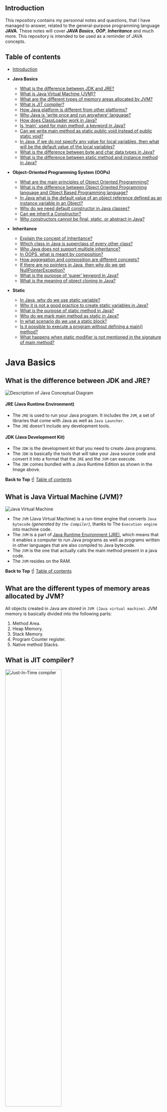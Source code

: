 ## Introduction
This repository contains my personnal notes and questions, that I have managed to answer, related to the general-purpose programming language __JAVA__. These notes will cover ___JAVA Basics___, ___OOP___, ___Inheritance___ and much more. This repository is intended to be used as a reminder of JAVA concepts.
## Table of contents
* [Introduction](#Introduction)
* __Java Basics__
    * [What is the difference between JDK and JRE?](#what-is-the-difference-between-jdk-and-jre)
    * [What is Java Virtual Machine (JVM)?](#what-is-java-virtual-machine-jvm)
    * [What are the different types of memory areas allocated by JVM?](#what-are-the-different-types-of-memory-areas-allocated-by-jvm)
    * [What is JIT compiler?](#what-is-jit-compiler)
    * [How Java platform is different from other platforms?](#how-java-platform-is-different-from-other-platforms)
    * [Why Java is 'write once and run anywhere' language?](#why-java-is-write-once-and-run-anywhere-language)
    * [How does ClassLoader work in Java?](#how-does-classloader-work-in-java)
    * [Is ‘main’, used for main method, a keyword in Java?](#is-main-used-for-main-method-a-keyword-in-java)
    * [Can we write main method as static public void instead of public static
void?](#can-we-write-main-method-as-static-public-void-instead-of-public-static-void)
    * [In Java, if we do not specify any value for local variables, then what
will be the default value of the local variables?](#in-java-if-we-do-not-specify-any-value-for-local-variables-then-what-will-be-the-default-value-of-the-local-variables)
    * [What is the difference between byte and char data types in Java?](#what-is-the-difference-between-byte-and-char-data-types-in-java)
    * [What is the difference between static method and instance method in Java?](#what-is-the-difference-between-static-method-and-instance-method-in-java)
    
* __Object-Oriented Programming System (OOPs)__
    * [What are the main principles of Object Oriented Programming?](#what-are-the-main-principles-of-object-oriented-programming)
    * [What is the difference between Object Oriented Programming language and Object Based Programming language?](#what-is-the-difference-between-object-oriented-programming-language-and-object-based-programming-language)
    * [In Java what is the default value of an object reference defined as an instance variable in an Object?](#in-java-what-is-the-default-value-of-an-object-reference-defined-as-an-instance-variable-in-an-object)
    * [Why do we need default constructor in Java classes?](#why-do-we-need-default-constructor-in-java-classes)
    * [Can we inherit a Constructor?](#can-we-inherit-a-constructor)
    * [Why constructors cannot be final, static, or abstract in Java?](#why-constructors-cannot-be-final-static-or-abstract-in-java)
 
* __Inheritance__
    * [Explain the concept of Inheritance?](#explain-the-concept-of-inheritance)
    * [Which class in Java is superclass of every other class?](#which-class-in-java-is-superclass-of-every-other-class)
    * [Why Java does not support multiple inheritance?](#why-java-does-not-support-multiple-inheritance)
    * [In OOPS, what is meant by composition?](#in-oops-what-is-meant-by-composition)
    * [How aggregation and composition are different concepts?](#how-aggregation-and-composition-are-different-concepts)
    * [If there are no pointers in Java, then why do we get NullPointerException?](#if-there-are-no-pointers-in-java-then-why-do-we-get-nullpointerexception)
    * [What is the purpose of ‘super’ keyword in Java?](#what-is-the-purpose-of-super-keyword-in-java)
    * [What is the meaning of object cloning in Java?](#what-is-the-meaning-of-object-cloning-in-java)
    
* __Static__
    * [In Java, why do we use static variable?](#in-java-why-do-we-use-static-variable)
    * [Why it is not a good practice to create static variables in Java?](#why-it-is-not-a-good-practice-to-create-static-variables-in-java)
    * [What is the purpose of static method in Java?](#what-is-the-purpose-of-static-method-in-java)
    * [Why do we mark main method as static in Java?](#why-do-we-mark-main-method-as-static-in-java)
    * [In what scenario do we use a static block?](#in-what-scenario-do-we-use-a-static-block)
    * [Is it possible to execute a program without defining a main() method?](#is-it-possible-to-execute-a-program-without-defining-a-main-method)
    * [What happens when static modifier is not mentioned in the signature of main method?](#what-happens-when-static-modifier-is-not-mentioned-in-the-signature-of-main-method)

# Java Basics
## What is the difference between JDK and JRE?
<img src="https://devops.com.vn/wp-content/uploads/2018/07/jdk_jre_jvm.png" alt="Description of Java Conceptual Diagram"><br/>
#### JRE (Java Runtime Environment)
* The `JRE` is used to run your Java program. It includes the `JVM`, a set of libraries that come with Java as well as `Java Launcher`.
* The `JRE` doesn't include any development tools.
#### JDK (Java Development Kit)
* The `JDK` is the development kit that you need to create Java programs. 
* The `JDK` is basically the tools that will take your Java source code and convert it into a format that the `JRE` and the `JVM` can execute.
* The `JDK` comes bundled with a Java Runtime Edition as shown in the Image above.

__Back to Top__ :point_up: [Table of contents](#table-of-contents)

## What is Java Virtual Machine (JVM)?
<img src="https://math.hws.edu/javanotes/c1/overview-fig3.png" alt="Java Virtual Machine"><br/>
* The `JVM` (Java Virtual Machine) is a run-time engine that converts `Java bytecode` _(generated by `the Compiler`)_, thanks to The `Execution engine` into machine code.
* The `JVM` is a part of [Java Runtime Environment (JRE)](#jre-java-runtime-environment), which means that it enables a computer to run Java programs as well as programs written in other languages that are also compiled to Java bytecode.
* The `JVM` is the one that actually calls the main method present in a java code.
* The `JVM` resides on the RAM.

__Back to Top__ :point_up: [Table of contents](#table-of-contents)

## What are the different types of memory areas allocated by JVM?
All objects created in Java are stored in `JVM (Java virtual machine)`. JVM memory is basically divided into the following parts:
1. Method Area.
2. Heap Memory.
3. Stack Memory.
4. Program Counter register.
5. Native method Stacks.

## What is JIT compiler?
<img src="https://www.edureka.co/blog/wp-content/uploads/2019/06/JIT-Compiler-JIT-in-Java-Edureka-2.png" alt="Just-In-Time compiler" width="60%"><br/>
* The `Just-In-Time (JIT) compiler` is a an essential part of the JRE, that improves the performance of Java applications by compiling platform-neutral Java bytecode into native machine code at run time.
* Without `the JIT`, the JVM has to interpret the bytecodes itself - a process that requires extra CPU and memory.

__Back to Top__ :point_up: [Table of contents](#table-of-contents)

## How Java platform is different from other platforms?
<img src="https://docs.oracle.com/javase/tutorial/figures/getStarted/getStarted-jvm.gif" alt="Java platform"><br/>
* Most platforms can be described as a combination of the operating system and underlying hardware. The Java platform differs from most other platforms in that it's a software-only platform that runs on top of other hardware-based platforms.
* The Java platform has two components:
   * [The Java Virtual Machine](#what-is-java-virtual-machine-jvm).
   * The Java Application Programming Interface (API).
   * Java is platform independent (WORA).
   
## Why Java is 'write once and run anywhere' language?
* Java applications are called `WORA (Write Once Run Anywhere)`. This means Java can be developed on any device, compiled into a standard bytecode and be expected to run on any device equipped with a JVM.
*  __Java is portable__, means that you can run Java bytecode on any hardware that has a compliant [JVM (Java Virtual Machine)](#what-is-java-virtual-machine-jvm).

__Back to Top__ :point_up: [Table of contents](#table-of-contents)

## How does ClassLoader work in Java?
### What is ClassLoader in Java?
ClassLoader in Java is a class that is used to load `class files in Java`. Java code is compiled into a class file by `javac compiler` and JVM executes Java program, by executing byte codes written in the class file. __ClassLoader is responsible for loading class files from file systems, networks, or any other source__. 
### How does it work?
Java class loaders are used to load classes at runtime. ClassLoader in Java works on three principles: `delegation, visibility, and uniqueness`.
* `Delegation principle` forward request of class loading to parent class loader and only loads the class if the parent is not able to find or load the class.
* `Visibility principle` allows child class loader to see all the classes loaded by parent ClassLoader, but parent class loader can not see classes loaded by a child.
* `Uniqueness principle` allows one to load a class exactly once, which is basically achieved by delegation and ensures that child ClassLoader doesn't reload the class already loaded by a parent.

Correct understanding of class loader is a must to resolve issues like `NoClassDefFoundError` in Java and `java.lang.ClassNotFoundException`, which are related to class loading.

__Back to Top__ :point_up: [Table of contents](#table-of-contents)

## Is ‘main’, used for main method, a keyword in Java?
* In Java, __`main`__ is the name of Java main method. It is the identifier that the JVM looks for as the starting point of the java program. __It’s not a keyword__. 

## Can we write main method as static public void instead of public static void?
* If you write `static public void main` instead of `public static void main`, then it will make no difference. Program compiles properly and runs. But if you change the sequence of main, then it will you give a compiler error.
* In Java, __we can declare access modifiers in any order__, the method name comes last, the return type comes second to last and then after it's our choice. But __it's recommended to put access modifier (public, private and protected) at the forefront as per Java coding standards__.

## In Java, if we do not specify any value for local variables, then what will be the default value of the local variables?
* There is no default value for local variables, so local variables should be declared and an initial value should be assigned before the first use.
* Using a local variable without initializing would give an error at the time of compilation.

__Back to Top__ :point_up: [Table of contents](#table-of-contents)


## What is the difference between byte and char data types in Java?
1. The first and foremost difference between byte and char are that __byte is a signed data type while char is an unsigned data type__.
2. From above fact, we can deduce another difference between byte and char. __Byte can represent negative values but char values are always positive__.
3. Another difference between char and byte is that char is a larger data type than a byte. __The range of byte is between -128 to 127 but the range of char is from 0 to 65535__, because byte is a signed 8-bit data type and char is an unsigned 16-bit data type hence, its maximum value is 2 ^ 16 - 1 which is 65535.

# Object-Oriented Programming System (OOPs)
## What are the main principles of Object Oriented Programming?
* There are 4 major principles that make a language Object Oriented. These are __Encapsulation__, __Data Abstraction__, __Polymorphism__ and __Inheritance__. 

## What is the difference between Object-Oriented Programming language and Object Based Programming language?
In computer science, the term object-based has two different senses:
* A limited version of object-oriented programming, where one or more of the following restrictions applies: 
   * There is no implicit inheritance.
   * There is no polymorphism. 
   * Only a very reduced subset of the available values are objects (typically the GUI components).
* Prototype-based systems (that is, those based on "prototype" objects that are not instances of any class).

The core difference between the two is that an object-oriented programming language has the features that an object-oriented paradigm must have in order to be considered an object-oriented programming language. While object based programming languages are __Prototype-based__ where one or more of OOP principles are lacking.

## In Java what is the default value of an object reference defined as an instance variable in an Object?
* The object references are all initialized to null in Java. However in order to do anything useful with these references, you must set them to a valid object, else you will get `NullPointerExceptions` everywhere you try to use such default initialized references.

__Back to Top__ :point_up: [Table of contents](#table-of-contents)

## Why do we need default constructor in Java classes?
* The compiler automatically provides a public no-argument constructor for any class without constructors. This is called the __default constructor__.
* This default constructor initializes the variables of the class with their respective default values (null for objects, 0.0 for float and double, false for boolean, 0 for byte, short, int and, long).

## Can we inherit a Constructor?
* Constructors are not inherited. They are called implicitly or explicitly by the child constructor.
* A subclass inherits all the members (fields, methods, and nested classes) from its superclass. Constructors are not members, so they are not inherited by subclasses, but the constructor of the superclass can be invoked from the subclass.

## Why constructors cannot be final, static, or abstract in Java?
* Constructors can't be final because when we say a method is final that means it can't be overriden. Constructors by Java rules can't be overriden anyways so there is no point in making constructors as final.
* Static methods belong to the class. Whereas a Constructor belongs to the object and called when we use the new operator to create an instance. Since a constructor is not class property, it makes sense that it’s not allowed to be static. (Constructors are implicitly final and static, you don’t need to declare it again)
* Constructors can’t be abstract because when you set a method as ‘abstract’, it means method doesn't have any body and you want to implement it at another time in a child class, but the constructor is called implicitly when the new keyword is used so it can’t lack a body.

# Inheritance
## Explain the concept of Inheritance?
* Inheritance is a proces in which one class acquires the properties (fields and methods) of an other.
* With inheritance, we can reuse the fields and methods of the existing class. Hence, __inheritance facilitates Reusability__ and is an important concept of OOPs.
* The class which inherits the properties of other is known as subclass (derived class, child class) and the class whose properties are inherited is known as superclass (base class, parent class).

## Which class in Java is superclass of every other class?
* The __Object class__, which is stored in the `java.lang package`, is the ultimate superclass of all Java classes. Because of this, all Java classes inherit methods from `Object`. Half of these methods are final and cannot be overridden.

## Why Java does not support multiple inheritance?
* Multiple Inheritance is a feature of object oriented concept, where a class can inherit properties of more than one parent class. The problem occurs when there exist methods with same signature in both the super classes and subclass. __On calling the method, the compiler cannot determine which class method to be called and even on calling which class method gets the priority__.
* Multiple inheritance is not supported by Java using classes , handling the complexity that causes due to multiple inheritance is very complex. It creates problem during various operations like casting, constructor chaining etc and there are very few scenarios on which we actually need multiple inheritance, so better to omit it for keeping the things simple and straightforward.

__Back to Top__ :point_up: [Table of contents](#table-of-contents)

## In OOPS, what is meant by composition?
* Composition is one of the fundamental concepts in object-oriented programming. It describes a class that references one or more objects of other classes in instance variables. This allows you to model a has-a association between objects.

## How aggregation and composition are different concepts?
Both __Aggregation__ and __Composition__ are specific cases of __Association__. In both aggregation and composition object of one class owns object of another class. But there is a subtle difference : 
* __Aggregation__ implies a relationship where the child can exist independently of the parent. Example: Class (parent) and Student (child). Delete the Class and the Student still exist. 
* __Composition__ implies a relationship where the child cannot exist independent of the parent. Example: House (parent) and Room (child). Rooms don't exist separate to a House.

## If there are no pointers in Java, then why do we get NullPointerException?
__Java doesn’t support pointer explicitly, but it uses pointer implicitly :__ 
* Java use pointers for manipulations of references but these pointers are not available for outside use. Any operations implicitly done by the language are actually NOT visible.
* NullPointerException is a RuntimeException. In Java, a special null value can be assigned to an object reference. __NullPointerException is thrown when program attempts to use an object reference that has the null value__.

## What is the purpose of ‘super’ keyword in java?
* The super keyword refers to superclass (parent) objects. 
* The super keyword is used to call superclass methods, and to access the superclass constructor. 
* The most common use of the super keyword is to eliminate the confusion between superclasses and subclasses that have methods with the same name.

## What is the meaning of object cloning in Java?
* Object cloning refers to creation of exact copy of an object. It creates a new instance of the class of current object and initializes all its fields with exactly the contents of the corresponding fields of this object.
* The class whose object’s copy is to be made must have a public clone method in it or in one of its parent class.

__Back to Top__ :point_up: [Table of contents](#table-of-contents)

# Static
## In Java, why do we use static variable?
* We use static variables when only one copy of the variable is required. Variables declared static are commonly shared across all instances of a class.
* Static variables reduce the amount of memory used by a program. Static variables are shared among all instances of a class. 

## Why it is not a good practice to create static variables in Java?
Much as it’s often said that “Inheritance breaks encapsulation” statics do this in a far more severe way, by not just exposing internal implementation but also by exposing internal state.
* The problem is when a variable can be altered by any instance of a class then the fundamental principle behind encapsulation/information hiding is lost entirely: __An object is no longer in complete control of its state__.
* Any instance of the object can alter the static variable which causes ambiguity as individual instances of the object no longer have control over their own state. 
* State changes can arbitrarily happen without knowledge of an object which relies on that state which is problematic because the object may not work correctly when this happens. 

## What is the purpose of static method in Java?
* We use static method when we want to provide class level access to a method, where the method should be callable without an instance of the class. Static methods don't need to be invoked on the object and that is when you use it.

## Why do we mark main method as static in Java?
* Java main() method is always static, so that compiler can call it without the creation of an object or before the creation of an object of the class.
* If the main() is allowed to be non-static, then while calling the main() method JVM has to instantiate its class.
* The main() method in Java must be declared public, static and void. If any of these are missing, the Java program will compile but a runtime error will be thrown.

__Back to Top__ :point_up: [Table of contents](#table-of-contents)

## In what scenario do we use a static block?
* We use a static block when a class that has static members requires initialization. 
* The code inside static block is executed only once, the first time the class is loaded into memory. 
* Static blocks are executed before constructors.

## Is it possible to execute a program without defining a main() method?
* Yes, we can execute a JAVA program without a main method by using a __static block__.
* In the example below, we can execute a JAVA program without a main method (works until Java 1.6 version). 
```
class StaticInitializationBlock{
   static{
      System.out.println("class without a main method");
      System.exit(0);
   }
}
```
* Java 7 and newer versions don’t allow the execution of a JAVA program because JVM checks the presence of the main method before initializing the class.

## What happens when static modifier is not mentioned in the signature of main method?
* Without having declared main method static , our program will successfully compile but won't execute and report error at run time. 
* Declaring main method static is necessary since main is called by the Java interpreter before any objects are made. 
* Since keyword static allows main to be called without creating an object of the class in which the main method is defined, our main method needs to be declared static.

## What is the difference between static method and instance method in Java?
* __Instance methods__ are methods which require an object of its class to be created before it can be called. 
   * To invoke a instance method, we have to create an Object of the class in within which it defined.
   * Instance method(s) belong to the Object of the class not to the class. they can be called after creating the Object of the class.
   * Every individual Object created from the class has its own copy of the instance method(s) of that class.
   * They can be overridden since they are resolved using dynamic binding at run time.
   
* __Static methods__ are the methods in Java that can be called without creating an object of class. 
   * They are referenced by the class name itself or reference to the Object of that class.
   * Static method(s) are associated to the class in which they reside. they can be called even without creating an instance of the class.
   * They are designed with aim to be shared among all Objects created from the same class.
   * They can not be overridden. But can be overloaded since they are resolved using static binding by compiler at compile time.
